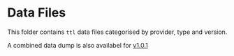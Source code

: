 # Data Files
This folder contains `ttl` data files categorised by provider, type and version.

A combined data dump is also availabel for [v1.0.1](../../../data/v1_0_1.ttl)
